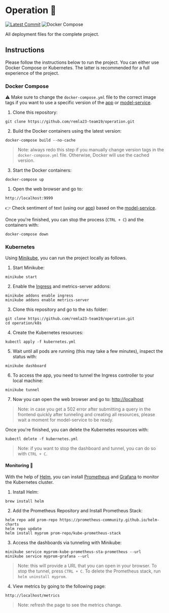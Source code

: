 # Operation 🏃

[![Latest Commit](https://img.shields.io/github/last-commit/remla23-team19/operation.svg)](https://github.com/remla23-team19/operation/commits/main) ![Docker Compose](https://img.shields.io/badge/repository-Docker%20Compose-blue)

All deployment files for the complete project.

## Instructions

Please follow the instructions below to run the project. You can either use Docker Compose or Kubernetes. The latter is recommended for a full experience of the project.

### Docker Compose

⚠️ Make sure to change the `docker-compose.yml` file to the correct image tags if you want to use a specific version of the [app](https://github.com/remla23-team19/app) or [model-service](https://github.com/remla23-team19/model-service).

1. Clone this repository:

```
git clone https://github.com/remla23-team19/operation.git
```

2. Build the Docker containers using the latest version:

```
docker-compose build --no-cache
```

> Note: always redo this step if you manually change version tags in the `docker-compose.yml` file. Otherwise, Docker will use the cached version.

3. Start the Docker containers:

```
docker-compose up
```

1. Open the web browser and go to:

```
http://localhost:9999
```

👉 Check sentiment of text (using our [app](https://github.com/remla23-team19/app)) based on the [model-service](https://github.com/remla23-team19/model-service).

Once you're finished, you can stop the process (`CTRL + C`) and the containers with:

```
docker-compose down
```

### Kubernetes

Using [Minikube](https://minikube.sigs.k8s.io/docs/start/), you can run the project locally as follows.

1. Start Minikube:

```
minikube start
```

2. Enable the [Ingress](https://kubernetes.io/docs/concepts/services-networking/ingress/) and metrics-server addons:

```
minikube addons enable ingress
minikube addons enable metrics-server
```

3. Clone this repository and go to the `k8s` folder:

```
git clone https://github.com/remla23-team19/operation.git
cd operation/k8s
```

4. Create the Kubernetes resources:

```
kubectl apply -f kubernetes.yml
```

5. Wait until all pods are running (this may take a few minutes), inspect the status with:

```
minikube dashboard
```

6. To access the app, you need to tunnel the Ingress controller to your local machine:

```
minikube tunnel
```

7. Now you can open the web browser and go to: [http://localhost](http://localhost)

> Note: in case you get a 502 error after submitting a query in the frontend quickly after tunneling and creating all resources, please wait a moment for model-service to be ready.

Once you're finished, you can delete the Kubernetes resources with:

```
kubectl delete -f kubernetes.yml
```

> Note: if you want to stop the dashboard and tunnel, you can do so with `CTRL + C`.

#### Monitoring 👀

With the help of [Helm](https://helm.sh/), you can install [Prometheus](https://prometheus.io/) and [Grafana](https://grafana.com/) to monitor the Kubernetes cluster.

1. Install Helm:

```
brew install helm
```

2. Add the Prometheus Repository and Install Prometheus Stack:

```
helm repo add prom-repo https://prometheus-community.github.io/helm-charts
helm repo update
helm install myprom prom-repo/kube-prometheus-stack
```

3. Access the dashboards via tunneling with Minikube:

```
minikube service myprom-kube-prometheus-sta-prometheus --url
minikube service myprom-grafana --url
```

> Note: this will provide a URL that you can open in your browser. To stop the tunnel, press `CTRL + C`. To delete the Prometheus stack, run `helm uninstall myprom`.

4. View metrics by going to the following page:

```
http://localhost/metrics
```

> Note: refresh the page to see the metrics change.
